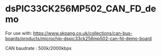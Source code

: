# dsPIC33CK256MP502_CAN_FD_demo

 For use with:
 https://www.skpang.co.uk/collections/can-bus-boards/products/microchip-dspic33ck256mp502-can-fd-demo-board

 CAN baudrate : 500k/2000kbps
 
